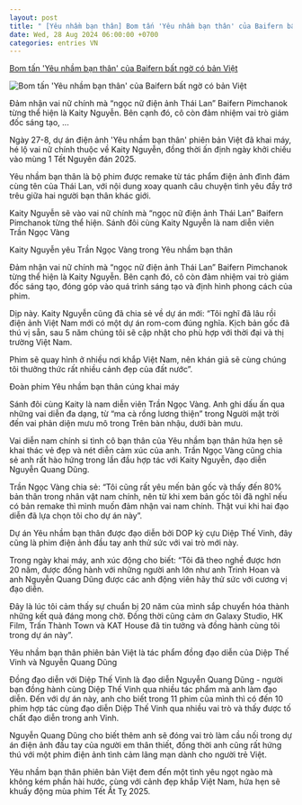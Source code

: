```yaml
---
layout: post
title: " [Yêu nhầm bạn thân] Bom tấn 'Yêu nhầm bạn thân' của Baifern bất ngờ có bản Việt"
date: Wed, 28 Aug 2024 06:00:00 +0700
categories: entries VN
---
```

[Bom tấn 'Yêu nhầm bạn thân' của Baifern bất ngờ có bản Việt](https://cuoi.tuoitre.vn/bom-tan-yeu-nham-ban-than-cua-baifern-bat-ngo-co-ban-viet-20240827150356214.htm)

![Bom tấn 'Yêu nhầm bạn thân' của Baifern bất ngờ có bản Việt](https://cdn.tuoitre.vn/zoom/600_315/471584752817336320/2024/8/27/1-10-172474548942452152125-322-453-935-1625-crop-1724745761817745225137.jpg)

Đảm nhận vai nữ chính mà “ngọc nữ điện ảnh Thái Lan” Baifern Pimchanok từng thể hiện là Kaity Nguyễn. Bên cạnh đó, cô còn đảm nhiệm vai trò giám đốc sáng tạo, ...

Ngày 27-8, dự án điện ảnh 'Yêu nhầm bạn thân' phiên bản Việt đã khai máy, hé lộ vai nữ chính thuộc về Kaity Nguyễn, đồng thời ấn định ngày khởi chiếu vào mùng 1 Tết Nguyên đán 2025.

Yêu nhầm bạn thân là bộ phim được remake từ tác phẩm điện ảnh đình đám cùng tên của Thái Lan, với nội dung xoay quanh câu chuyện tình yêu đầy trớ trêu giữa hai người bạn thân khác giới.

Kaity Nguyễn sẽ vào vai nữ chính mà “ngọc nữ điện ảnh Thái Lan” Baifern Pimchanok từng thể hiện. Sánh đôi cùng Kaity Nguyễn là nam diễn viên Trần Ngọc Vàng

Kaity Nguyễn yêu Trần Ngọc Vàng trong Yêu nhầm bạn thân

Đảm nhận vai nữ chính mà “ngọc nữ điện ảnh Thái Lan” Baifern Pimchanok từng thể hiện là Kaity Nguyễn. Bên cạnh đó, cô còn đảm nhiệm vai trò giám đốc sáng tạo, đóng góp vào quá trình sáng tạo và định hình phong cách của phim.

Dịp này. Kaity Nguyễn cũng đã chia sẻ về dự án mới: “Tôi nghĩ đã lâu rồi điện ảnh Việt Nam mới có một dự án rom-com đúng nghĩa. Kịch bản gốc đã thú vị sẵn, sau 5 năm chúng tôi sẽ cập nhật cho phù hợp với thời đại và thị trường Việt Nam.

Phim sẽ quay hình ở nhiều nơi khắp Việt Nam, nên khán giả sẽ cùng chúng tôi thưởng thức rất nhiều cảnh đẹp của đất nước”.

Đoàn phim Yêu nhầm bạn thân cúng khai máy

Sánh đôi cùng Kaity là nam diễn viên Trần Ngọc Vàng. Anh ghi dấu ấn qua những vai diễn đa dạng, từ “ma cà rồng lương thiện” trong Người mặt trời đến vai phản diện mưu mô trong Trên bàn nhậu, dưới bàn mưu.

Vai diễn nam chính si tình cô bạn thân của Yêu nhầm bạn thân hứa hẹn sẽ khai thác vẻ đẹp và nét diễn cảm xúc của anh. Trần Ngọc Vàng cũng chia sẻ anh rất hào hứng trong lần đầu hợp tác với Kaity Nguyễn, đạo diễn Nguyễn Quang Dũng.

Trần Ngọc Vàng chia sẻ: “Tôi cũng rất yêu mến bản gốc và thấy đến 80% bản thân trong nhân vật nam chính, nên từ khi xem bản gốc tôi đã nghĩ nếu có bản remake thì mình muốn đảm nhận vai nam chính. Thật vui khi hai đạo diễn đã lựa chọn tôi cho dự án này”.

Dự án Yêu nhầm bạn thân được đạo diễn bởi DOP kỳ cựu Diệp Thế Vinh, đây cũng là phim điện ảnh đầu tay anh thử sức với vai trò mới này.

Trong ngày khai máy, anh xúc động cho biết: “Tôi đã theo nghề được hơn 20 năm, được đồng hành với những người anh lớn như anh Trinh Hoan và anh Nguyễn Quang Dũng được các anh động viên hãy thử sức với cương vị đạo diễn.

Đây là lúc tôi cảm thấy sự chuẩn bị 20 năm của mình sắp chuyển hóa thành những kết quả đáng mong chờ. Đồng thời cũng cảm ơn Galaxy Studio, HK Film, Trấn Thành Town và KAT House đã tin tưởng và đồng hành cùng tôi trong dự án này”.

Yêu nhầm bạn thân phiên bản Việt là tác phẩm đồng đạo diễn của Diệp Thế Vinh và Nguyễn Quang Dũng

Đồng đạo diễn với Diệp Thế Vinh là đạo diễn Nguyễn Quang Dũng - người bạn đồng hành cùng Diệp Thế Vinh qua nhiều tác phẩm mà anh làm đạo diễn. Đến với dự án này, anh cho biết trong 11 phim của mình thì có đến 10 phim hợp tác cùng đạo diễn Diệp Thế Vinh qua nhiều vai trò và thấy được tố chất đạo diễn trong anh Vinh.

Nguyễn Quang Dũng cho biết thêm anh sẽ đóng vai trò làm cầu nối trong dự án điện ảnh đầu tay của người em thân thiết, đồng thời anh cũng rất hứng thú với một phim điện ảnh tình cảm lãng mạn dành cho người trẻ Việt.

Yêu nhầm bạn thân phiên bản Việt đem đến một tình yêu ngọt ngào mà không kém phần hài hước, cùng với cảnh đẹp khắp Việt Nam, hứa hẹn sẽ khuấy động mùa phim Tết Ất Tỵ 2025.

